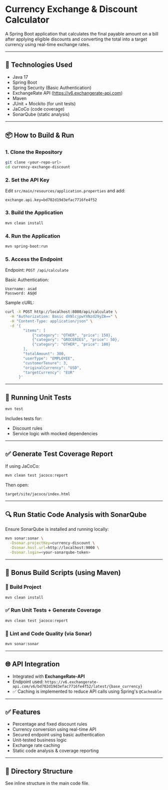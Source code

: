 # Currency Exchange & Discount Calculator

A Spring Boot application that calculates the final payable amount on a bill after applying eligible discounts and converting the total into a target currency using real-time exchange rates.

---

## 🔧 Technologies Used
- Java 17
- Spring Boot
- Spring Security (Basic Authentication)
- ExchangeRate API (https://v6.exchangerate-api.com)
- Maven
- JUnit + Mockito (for unit tests)
- JaCoCo (code coverage)
- SonarQube (static analysis)

---

## 📦 How to Build & Run

### 1. Clone the Repository
```bash
git clone <your-repo-url>
cd currency-exchange-discount
```

### 2. Set the API Key
Edit `src/main/resources/application.properties` and add:
```properties
exchange.api.key=bd702d19d3efac7716fe4f52
```

### 3. Build the Application
```bash
mvn clean install
```

### 4. Run the Application
```bash
mvn spring-boot:run
```

### 5. Access the Endpoint
Endpoint: `POST /api/calculate`

Basic Authentication:
```
Username: asad
Password: A$@d
```

Sample cURL:
```bash
curl -X POST http://localhost:8080/api/calculate \
  -H "Authorization: Basic dXNlcjpwYXNzd29yZA==" \
  -H "Content-Type: application/json" \
  -d '{
        "items": [
            {"category": "OTHER", "price": 150},
            {"category": "GROCERIES", "price": 50},
            {"category": "OTHER", "price": 100}
        ],
        "totalAmount": 300,
        "userType": "EMPLOYEE",
        "customerTenure": 3,
        "originalCurrency": "USD",
        "targetCurrency": "EUR"
      }'
```

---

## 🧪 Running Unit Tests
```bash
mvn test
```

Includes tests for:
- Discount rules
- Service logic with mocked dependencies

---

## ✅ Generate Test Coverage Report
If using JaCoCo:
```bash
mvn clean test jacoco:report
```

Then open:
```
target/site/jacoco/index.html
```

---

## 🔍 Run Static Code Analysis with SonarQube
Ensure SonarQube is installed and running locally:
```bash
mvn sonar:sonar \
  -Dsonar.projectKey=currency-discount \
  -Dsonar.host.url=http://localhost:9000 \
  -Dsonar.login=<your-sonarqube-token>
```

---

## 📜 Bonus Build Scripts (using Maven)

### 🔨 Build Project
```bash
mvn clean install
```

### ✅ Run Unit Tests + Generate Coverage
```bash
mvn clean test jacoco:report
```

### 🧼 Lint and Code Quality (via Sonar)
```bash
mvn sonar:sonar
```

---

## 🌐 API Integration
- Integrated with **ExchangeRate-API**
- Endpoint used: `https://v6.exchangerate-api.com/v6/bd702d19d3efac7716fe4f52/latest/{base_currency}`
- ✅ Caching is implemented to reduce API calls using Spring's `@Cacheable`

---

## ✅ Features
- Percentage and fixed discount rules
- Currency conversion using real-time API
- Secured endpoint using basic authentication
- Unit-tested business logic
- Exchange rate caching
- Static code analysis & coverage reporting

---

## 📂 Directory Structure
See inline structure in the main code file.
